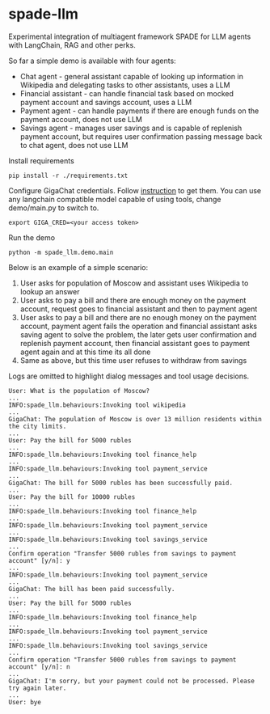 # spade-llm
Experimental integration of multiagent framework SPADE for LLM agents with LangChain, RAG and other perks.

So far a simple demo is available with four agents:
* Chat agent - general assistant capable of looking up information in Wikipedia and delegating tasks to other assistants, uses a LLM
* Financial assistant - can handle financial task based on mocked payment account and savings account, uses a LLM
* Payment agent - can handle payments if there are enough funds on the payment account, does not use LLM
* Savings agent - manages user savings and is capable of replenish payment account, but requires user confirmation passing message back to chat agent, does not use LLM

Install requirements
```
pip install -r ./requirements.txt
```

Configure GigaChat credentials. Follow [instruction](https://developers.sber.ru/docs/ru/gigachat/individuals-quickstart)
to get them. You can use any langchain compatible model capable of using tools, change demo/main.py to switch to.
```
export GIGA_CRED=<your access token>
```

Run the demo

```
python -m spade_llm.demo.main
```

Below is an example of a simple scenario:
1. User asks for population of Moscow and assistant uses Wikipedia to lookup an answer
2. User asks to pay a bill and there are enough money on the payment account, request goes to financial assistant and then to payment agent
3. User asks to pay a bill and there are no enough money on the payment account, payment agent fails the operation and financial assistant asks saving agent to solve the problem, the later gets user confirmation and replenish payment account, then financial assistant goes to payment agent again and at this time its all done
4. Same as above, but this time user refuses to withdraw from savings

Logs are omitted to highlight dialog messages and tool usage decisions.
```
User: What is the population of Moscow?
...
INFO:spade_llm.behaviours:Invoking tool wikipedia
...
GigaChat: The population of Moscow is over 13 million residents within the city limits.
...
User: Pay the bill for 5000 rubles
...
INFO:spade_llm.behaviours:Invoking tool finance_help
...
INFO:spade_llm.behaviours:Invoking tool payment_service
...
GigaChat: The bill for 5000 rubles has been successfully paid.
...
User: Pay the bill for 10000 rubles
...
INFO:spade_llm.behaviours:Invoking tool finance_help
...
INFO:spade_llm.behaviours:Invoking tool payment_service
...
INFO:spade_llm.behaviours:Invoking tool savings_service
...
Confirm operation "Transfer 5000 rubles from savings to payment account" [y/n]: y
...
INFO:spade_llm.behaviours:Invoking tool payment_service
...
GigaChat: The bill has been paid successfully.
...
User: Pay the bill for 5000 rubles
...
INFO:spade_llm.behaviours:Invoking tool finance_help
...
INFO:spade_llm.behaviours:Invoking tool payment_service
...
INFO:spade_llm.behaviours:Invoking tool savings_service
...
Confirm operation "Transfer 5000 rubles from savings to payment account" [y/n]: n
...
GigaChat: I'm sorry, but your payment could not be processed. Please try again later.
...
User: bye
```